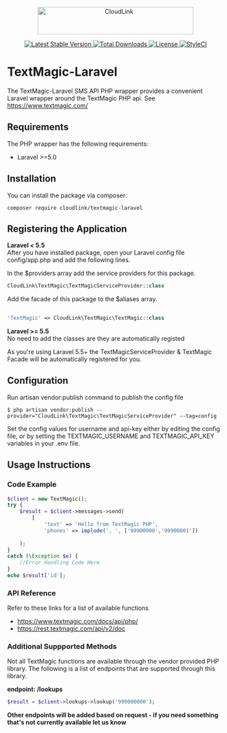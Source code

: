 <p align="center"><a href="https://cloud.link" target="_blank"><img src="https://cdn.cloud.link/img/cl-logo.png" alt="CloudLink" width="361.6" height="64"></a></p>

<p align="center">
  
<a href="https://packagist.org/packages/cloudlinkadi/textmagic-laravel">
  <img alt="Latest Stable Version" src="https://poser.pugx.org/cloudlinkadi/textmagic-laravel/v/stable">
</a>
<a href="https://packagist.org/packages/cloudlinkadi/textmagic-laravel">
  <img alt="Total Downloads" src="https://poser.pugx.org/cloudlinkadi/textmagic-laravel/downloads">
</a>
<a href="https://packagist.org/packages/cloudlinkadi/textmagic-laravel">
  <img alt="License" src="https://poser.pugx.org/cloudlinkadi/textmagic-laravel/license">
</a>
<a href="https://github.styleci.io/repos/7548986/shield">
  <img style="max-width:100%;" alt="StyleCI" src="https://github.styleci.io/repos/7548986/shield">
</a>

</p>


# TextMagic-Laravel
The TextMagic-Laravel SMS API PHP wrapper provides a convenient Laravel wrapper around the TextMagic PHP api.  See https://www.textmagic.com/

## Requirements
The PHP wrapper has the following requirements:

* Laravel >=5.0

## Installation
You can install the package via composer:

```
composer require cloudlink/textmagic-laravel
```

## Registering the Application
**Laravel < 5.5**</br>
After you have installed package, open your Laravel config file config/app.php and add the following lines.

In the $providers array add the service providers for this package.

``` php
CloudLink\TextMagic\TextMagicServiceProvider::class
```

Add the facade of this package to the $aliases array.

``` php
  
'TextMagic' => CloudLink\TextMagic\TextMagic::class
```

**Laravel >= 5.5**</br>
No need to add the classes are they are automatically registed


As you're using Laravel 5.5+ the TextMagicServiceProvider & TextMagic Facade will be automatically registered for you.

## Configuration
Run artisan vendor:publish command to publish the config file 
 
```
$ php artisan vendor:publish --provider="CloudLink\TextMagic\TextMagicServiceProvider" --tag=config
```

Set the config values for username and api-key either by editing the config file, or by setting the TEXTMAGIC_USERNAME and TEXTMAGIC_API_KEY variables in your .env file.

## Usage Instructions
### Code Example

```php
$client = new TextMagic();
try {
    $result = $client->messages->send(
        [
            'text' => 'Hello from TextMagic PHP',
            'phones' => implode(', ', ['99900000','99900001'])
        
    );
}
catch (\Exception $e) {
    //Error Handling Code Here
}
echo $result['id'];
```


### API Reference
Refer to these links for a list of available functions 
* https://www.textmagic.com/docs/api/php/
* https://rest.textmagic.com/api/v2/doc

### Additional Suppported Methods
Not all TextMagic functions are available through the vendor provided PHP library.  The following is a list of endpoints that are supported through this library.

**endpoint: /lookups**<br>
```php
$result = $client->lookups->lookup('999000000');

```

**Other endpoints will be added based on request - if you need something that's not currently available let us know**
